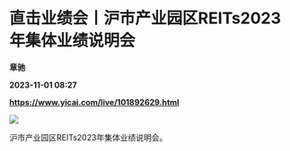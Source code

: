# 直击业绩会丨沪市产业园区REITs2023年集体业绩说明会
**章驰**

**2023-11-01 08:27**

**https://www.yicai.com/live/101892629.html**

![](https://imgcdn.yicai.com/uppics/slides/2023/11/f5f6fbcb1b5b96e654718ce54f756d47.jpg)

沪市产业园区REITs2023年集体业绩说明会。